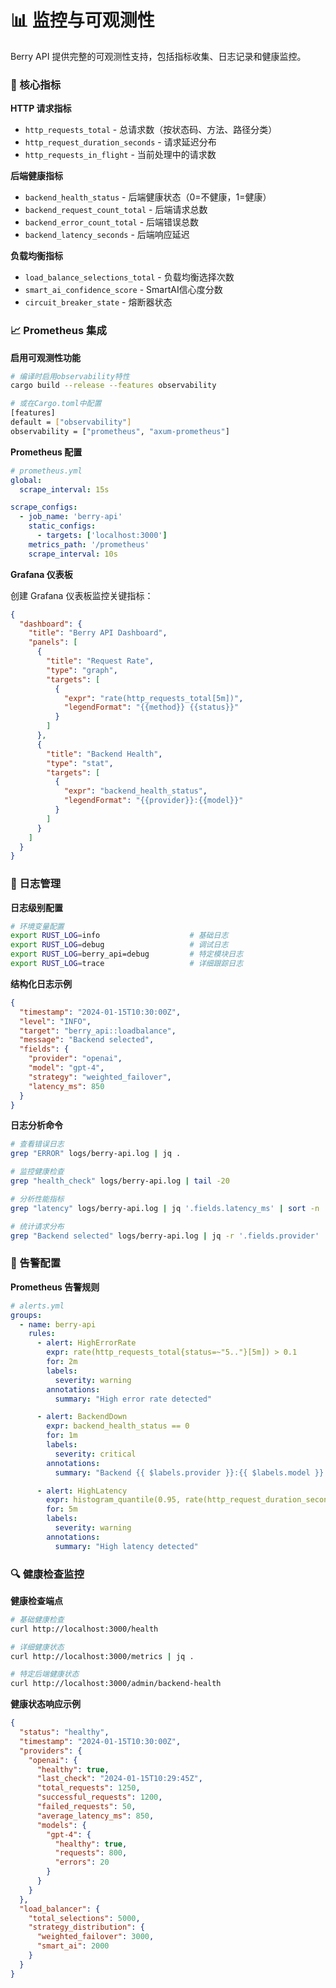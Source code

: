 # 📊 监控与可观测性

Berry API 提供完整的可观测性支持，包括指标收集、日志记录和健康监控。

### 🎯 核心指标

**HTTP 请求指标**

-   `http_requests_total` - 总请求数（按状态码、方法、路径分类）
-   `http_request_duration_seconds` - 请求延迟分布
-   `http_requests_in_flight` - 当前处理中的请求数

**后端健康指标**

-   `backend_health_status` - 后端健康状态（0=不健康，1=健康）
-   `backend_request_count_total` - 后端请求总数
-   `backend_error_count_total` - 后端错误总数
-   `backend_latency_seconds` - 后端响应延迟

**负载均衡指标**

-   `load_balance_selections_total` - 负载均衡选择次数
-   `smart_ai_confidence_score` - SmartAI信心度分数
-   `circuit_breaker_state` - 熔断器状态

### 📈 Prometheus 集成

**启用可观测性功能**

```bash
# 编译时启用observability特性
cargo build --release --features observability

# 或在Cargo.toml中配置
[features]
default = ["observability"]
observability = ["prometheus", "axum-prometheus"]
```

**Prometheus 配置**

```yaml
# prometheus.yml
global:
  scrape_interval: 15s

scrape_configs:
  - job_name: 'berry-api'
    static_configs:
      - targets: ['localhost:3000']
    metrics_path: '/prometheus'
    scrape_interval: 10s
```

**Grafana 仪表板**

创建 Grafana 仪表板监控关键指标：

```json
{
  "dashboard": {
    "title": "Berry API Dashboard",
    "panels": [
      {
        "title": "Request Rate",
        "type": "graph",
        "targets": [
          {
            "expr": "rate(http_requests_total[5m])",
            "legendFormat": "{{method}} {{status}}"
          }
        ]
      },
      {
        "title": "Backend Health",
        "type": "stat",
        "targets": [
          {
            "expr": "backend_health_status",
            "legendFormat": "{{provider}}:{{model}}"
          }
        ]
      }
    ]
  }
}
```

### 📝 日志管理

**日志级别配置**

```bash
# 环境变量配置
export RUST_LOG=info                    # 基础日志
export RUST_LOG=debug                   # 调试日志
export RUST_LOG=berry_api=debug         # 特定模块日志
export RUST_LOG=trace                   # 详细跟踪日志
```

**结构化日志示例**

```json
{
  "timestamp": "2024-01-15T10:30:00Z",
  "level": "INFO",
  "target": "berry_api::loadbalance",
  "message": "Backend selected",
  "fields": {
    "provider": "openai",
    "model": "gpt-4",
    "strategy": "weighted_failover",
    "latency_ms": 850
  }
}
```

**日志分析命令**

```bash
# 查看错误日志
grep "ERROR" logs/berry-api.log | jq .

# 监控健康检查
grep "health_check" logs/berry-api.log | tail -20

# 分析性能指标
grep "latency" logs/berry-api.log | jq '.fields.latency_ms' | sort -n

# 统计请求分布
grep "Backend selected" logs/berry-api.log | jq -r '.fields.provider' | sort | uniq -c
```

### 🚨 告警配置

**Prometheus 告警规则**

```yaml
# alerts.yml
groups:
  - name: berry-api
    rules:
      - alert: HighErrorRate
        expr: rate(http_requests_total{status=~"5.."}[5m]) > 0.1
        for: 2m
        labels:
          severity: warning
        annotations:
          summary: "High error rate detected"

      - alert: BackendDown
        expr: backend_health_status == 0
        for: 1m
        labels:
          severity: critical
        annotations:
          summary: "Backend {{ $labels.provider }}:{{ $labels.model }} is down"

      - alert: HighLatency
        expr: histogram_quantile(0.95, rate(http_request_duration_seconds_bucket[5m])) > 2
        for: 5m
        labels:
          severity: warning
        annotations:
          summary: "High latency detected"
```

### 🔍 健康检查监控

**健康检查端点**

```bash
# 基础健康检查
curl http://localhost:3000/health

# 详细健康状态
curl http://localhost:3000/metrics | jq .

# 特定后端健康状态
curl http://localhost:3000/admin/backend-health
```

**健康状态响应示例**

```json
{
  "status": "healthy",
  "timestamp": "2024-01-15T10:30:00Z",
  "providers": {
    "openai": {
      "healthy": true,
      "last_check": "2024-01-15T10:29:45Z",
      "total_requests": 1250,
      "successful_requests": 1200,
      "failed_requests": 50,
      "average_latency_ms": 850,
      "models": {
        "gpt-4": {
          "healthy": true,
          "requests": 800,
          "errors": 20
        }
      }
    }
  },
  "load_balancer": {
    "total_selections": 5000,
    "strategy_distribution": {
      "weighted_failover": 3000,
      "smart_ai": 2000
    }
  }
}
```
